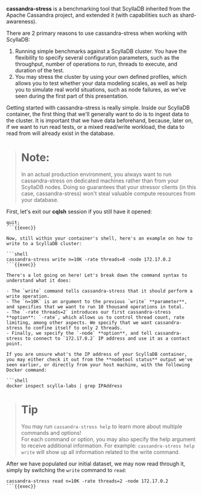 
**cassandra-stress** is a benchmarking tool that ScyllaDB inherited from the Apache Cassandra project, and extended it (with capabilities such as shard-awareness).

There are 2 primary reasons to use cassandra-stress when working with ScyllaDB:

1. Running simple benchmarks against a ScyllaDB cluster. You have the flexibility to specify several configuration parameters, such as the throughput, number of operations to run, threads to execute, and duration of the test. 
2. You may stress the cluster by using your own defined profiles, which allows you to test whether your data modeling scales, as well as help you to simulate real world situations, such as node failures, as we've seen during the first part of this presentation.

Getting started with cassandra-stress is really simple. Inside our ScyllaDB container, the first thing that we'll generally want to do is to ingest data to the cluster. It is important that we have data beforehand, because, later on, if we want to run read tests, or a mixed read/write workload, the data to read from will already exist in the database.

> # Note:
> In an actual production environment, you always want to run cassandra-stress on dedicated machines rather than from your ScyllaDB nodes. Doing so guarantees that your stressor clients (in this case, cassandra-stress) won't steal valuable compute resources from your database.

First, let's exit our **cqlsh** session if you still have it opened:

```cql
quit;
```{{exec}}

Now, still within your container's shell, here's an example on how to write to a ScyllaDB cluster:

```shell
cassandra-stress write n=10K -rate threads=8 -node 172.17.0.2
```{{exec}}

There's a lot going on here! Let's break down the command syntax to understand what it does:

- The `write` command tells cassandra-stress that it should perform a write operation.
- The `n=10K` is an argument to the previous `write` **parameter**, and specifies that we want to run 10 thousand operations in total.
- The `-rate threads=2` introduces our first cassandra-stress **option**: `-rate`, which allows us to control thread count, rate limiting, among other aspects. We specify that we want cassandra-stress to confine itself to only 2 threads.
- Finally, we specify the `-node` **option**, and tell cassandra-stress to connect to `172.17.0.2` IP address and use it as a contact point.

If you are unsure what's the IP address of your ScyllaDB container, you may either check it out from the **nodetool status** output we've seen earlier, or directly from your host machine, with the following Docker command:

```shell
docker inspect scylla-labs | grep IPAddress
```

> # Tip
> You may run `cassandra-stress help` to learn more about multiple commands and options! <br>
> For each command or option, you may also specify the help argument to receive additional information. For example: `cassandra-stress help write` will show up all information related to the write command.

After we have populated our initial dataset, we may now read through it, simply by switching the `write` command to `read`:

```shell
cassandra-stress read n=10K -rate threads=2 -node 172.17.0.2
```{{exec}}

